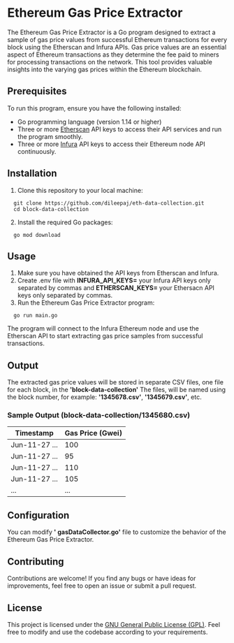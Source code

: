 # Ethereum Gas Price Extractor
The Ethereum Gas Price Extractor is a Go program designed to extract a sample of gas price values from successful Ethereum transactions for every block using the Etherscan and Infura APIs. Gas price values are an essential aspect of Ethereum transactions as they determine the fee paid to miners for processing transactions on the network. This tool provides valuable insights into the varying gas prices within the Ethereum blockchain.

## Prerequisites
To run this program, ensure you have the following installed:
- Go programming language (version 1.14 or higher)
- Three or more [Etherscan](https://etherscan.io/) API keys to access their API services and run the program smoothly.
- Three or more [Infura](https://www.infura.io/) API keys to access their Ethereum node API continuously.

## Installation
1. Clone this repository to your local machine:
```
  git clone https://github.com/dileepaj/eth-data-collection.git
  cd block-data-collection
```
2. Install the required Go packages:
```
  go mod download
```

## Usage
1. Make sure you have obtained the API keys from Etherscan and Infura.
2. Create .env file with **INFURA_API_KEYS=** your Infura API keys only separated by commas and **ETHERSCAN_KEYS=** your Ethersacn API keys only separated by commas.
3. Run the Ethereum Gas Price Extractor program:
```
  go run main.go
```
The program will connect to the Infura Ethereum node and use the Etherscan API to start extracting gas price samples from successful transactions. 

## Output
The extracted gas price values will be stored in separate CSV files, one file for each block, in the **'block-data-collection'** The files, will be named using the block number, for example: **'1345678.csv'**, **'1345679.csv'**, etc.
### Sample Output (block-data-collection/1345680.csv)
| Timestamp     | Gas Price (Gwei) |
|---------------|------------------|
| Jun-11-27 ... | 100              |
| Jun-11-27 ... | 95               |
| Jun-11-27 ... | 110              |
| Jun-11-27 ... | 105              |
| ...           | ...              |

## Configuration
You can modify **' gasDataCollector.go'** file to customize the behavior of the Ethereum Gas Price Extractor.

## Contributing
Contributions are welcome! If you find any bugs or have ideas for improvements, feel free to open an issue or submit a pull request.

## License
This project is licensed under the [GNU General Public License (GPL)](https://www.gnu.org/licenses/gpl-3.0.en.html). Feel free to modify and use the codebase according to your requirements.
